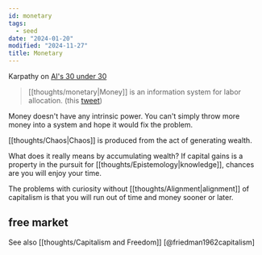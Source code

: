```yaml
---
id: monetary
tags:
  - seed
date: "2024-01-20"
modified: "2024-11-27"
title: Monetary
---
```


Karpathy on [AI's 30 under 30](https://twitter.com/karpathy/status/1748816969858720232)

> [[thoughts/monetary|Money]] is an information system for labor allocation. (this [tweet](https://x.com/elonmusk/status/1349977642708168704?s=20))

Money doesn't have any intrinsic power. You can't simply throw more money into a system and hope it would fix the problem.

[[thoughts/Chaos|Chaos]] is produced from the act of generating wealth.

What does it really means by accumulating wealth? If capital gains is a property in the pursuit for [[thoughts/Epistemology|knowledge]], chances are you will enjoy your time.

The problems with curiosity without [[thoughts/Alignment|alignment]] of capitalism is that you will run out of time and money sooner or later.

## free market

See also [[thoughts/Capitalism and Freedom]] [@friedman1962capitalism]
